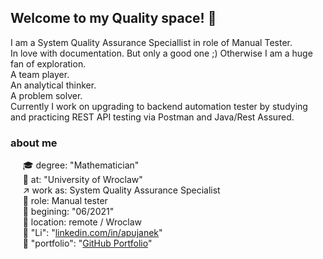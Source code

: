 ## Welcome to my Quality space! :star2:

I am a System Quality Assurance Speciallist in role of Manual Tester.<br>
In love with documentation. But only a good one ;) Otherwise I am a huge fan of exploration.<br>
A team player.<br>
An analytical thinker.<br>
A problem solver.<br>
Currently I work on upgrading to backend automation tester by studying and practicing REST API testing via Postman and Java/Rest Assured.

### about me
&nbsp;&nbsp;&nbsp;&nbsp;&nbsp;:mortar_board: degree: "Mathematician"<br>
&nbsp;&nbsp;&nbsp;&nbsp;&nbsp;:school: at: "University of Wroclaw"<br>
&nbsp;&nbsp;&nbsp;&nbsp;&nbsp;:arrow_upper_right: work as: System Quality Assurance Specialist<br>
&nbsp;&nbsp;&nbsp;&nbsp;&nbsp;:pushpin: role: Manual tester<br>
&nbsp;&nbsp;&nbsp;&nbsp;&nbsp;:date: begining: "06/2021"<br>
&nbsp;&nbsp;&nbsp;&nbsp;&nbsp;:round_pushpin: location: remote / Wroclaw <br>
&nbsp;&nbsp;&nbsp;&nbsp;&nbsp;:link: "Li": "[linkedin.com/in/apujanek](http://linkedin.com/in/apujanek)"<br>
&nbsp;&nbsp;&nbsp;&nbsp;&nbsp;:link: "portfolio": "[GitHub Portfolio](https://github.com/AleksandraPujanek/testingPortfolio)"<br>


